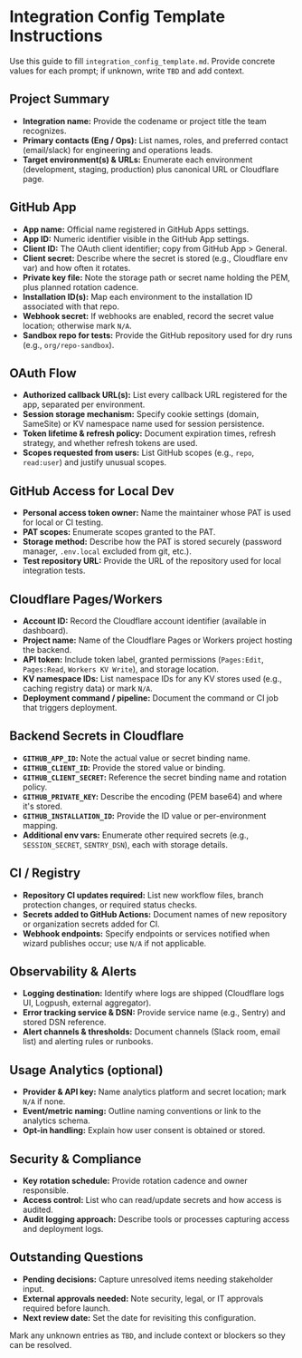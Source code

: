 # Integration Config Template Instructions

Use this guide to fill `integration_config_template.md`. Provide concrete values for each prompt; if unknown, write `TBD` and add context.

## Project Summary
- **Integration name:** Provide the codename or project title the team recognizes.
- **Primary contacts (Eng / Ops):** List names, roles, and preferred contact (email/slack) for engineering and operations leads.
- **Target environment(s) & URLs:** Enumerate each environment (development, staging, production) plus canonical URL or Cloudflare page.

## GitHub App
- **App name:** Official name registered in GitHub Apps settings.
- **App ID:** Numeric identifier visible in the GitHub App settings.
- **Client ID:** The OAuth client identifier; copy from GitHub App > General.
- **Client secret:** Describe where the secret is stored (e.g., Cloudflare env var) and how often it rotates.
- **Private key file:** Note the storage path or secret name holding the PEM, plus planned rotation cadence.
- **Installation ID(s):** Map each environment to the installation ID associated with that repo.
- **Webhook secret:** If webhooks are enabled, record the secret value location; otherwise mark `N/A`.
- **Sandbox repo for tests:** Provide the GitHub repository used for dry runs (e.g., `org/repo-sandbox`).

## OAuth Flow
- **Authorized callback URL(s):** List every callback URL registered for the app, separated per environment.
- **Session storage mechanism:** Specify cookie settings (domain, SameSite) or KV namespace name used for session persistence.
- **Token lifetime & refresh policy:** Document expiration times, refresh strategy, and whether refresh tokens are used.
- **Scopes requested from users:** List GitHub scopes (e.g., `repo`, `read:user`) and justify unusual scopes.

## GitHub Access for Local Dev
- **Personal access token owner:** Name the maintainer whose PAT is used for local or CI testing.
- **PAT scopes:** Enumerate scopes granted to the PAT.
- **Storage method:** Describe how the PAT is stored securely (password manager, `.env.local` excluded from git, etc.).
- **Test repository URL:** Provide the URL of the repository used for local integration tests.

## Cloudflare Pages/Workers
- **Account ID:** Record the Cloudflare account identifier (available in dashboard).
- **Project name:** Name of the Cloudflare Pages or Workers project hosting the backend.
- **API token:** Include token label, granted permissions (`Pages:Edit`, `Pages:Read`, `Workers KV Write`), and storage location.
- **KV namespace IDs:** List namespace IDs for any KV stores used (e.g., caching registry data) or mark `N/A`.
- **Deployment command / pipeline:** Document the command or CI job that triggers deployment.

## Backend Secrets in Cloudflare
- **`GITHUB_APP_ID`:** Note the actual value or secret binding name.
- **`GITHUB_CLIENT_ID`:** Provide the stored value or binding.
- **`GITHUB_CLIENT_SECRET`:** Reference the secret binding name and rotation policy.
- **`GITHUB_PRIVATE_KEY`:** Describe the encoding (PEM base64) and where it's stored.
- **`GITHUB_INSTALLATION_ID`:** Provide the ID value or per-environment mapping.
- **Additional env vars:** Enumerate other required secrets (e.g., `SESSION_SECRET`, `SENTRY_DSN`), each with storage details.

## CI / Registry
- **Repository CI updates required:** List new workflow files, branch protection changes, or required status checks.
- **Secrets added to GitHub Actions:** Document names of new repository or organization secrets added for CI.
- **Webhook endpoints:** Specify endpoints or services notified when wizard publishes occur; use `N/A` if not applicable.

## Observability & Alerts
- **Logging destination:** Identify where logs are shipped (Cloudflare logs UI, Logpush, external aggregator).
- **Error tracking service & DSN:** Provide service name (e.g., Sentry) and stored DSN reference.
- **Alert channels & thresholds:** Document channels (Slack room, email list) and alerting rules or runbooks.

## Usage Analytics (optional)
- **Provider & API key:** Name analytics platform and secret location; mark `N/A` if none.
- **Event/metric naming:** Outline naming conventions or link to the analytics schema.
- **Opt-in handling:** Explain how user consent is obtained or stored.

## Security & Compliance
- **Key rotation schedule:** Provide rotation cadence and owner responsible.
- **Access control:** List who can read/update secrets and how access is audited.
- **Audit logging approach:** Describe tools or processes capturing access and deployment logs.

## Outstanding Questions
- **Pending decisions:** Capture unresolved items needing stakeholder input.
- **External approvals needed:** Note security, legal, or IT approvals required before launch.
- **Next review date:** Set the date for revisiting this configuration.

Mark any unknown entries as `TBD`, and include context or blockers so they can be resolved.
